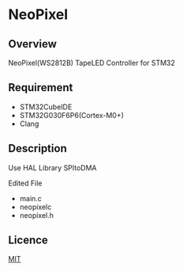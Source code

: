 # NeoPixel

## Overview
NeoPixel(WS2812B) TapeLED Controller for STM32

## Requirement
* STM32CubeIDE
* STM32G030F6P6(Cortex-M0+)
* Clang

## Description
Use HAL Library
SPItoDMA

Edited File
* main.c
* neopixelc
* neopixel.h

## Licence
[MIT](https://github.com/wataoxp/Radio/blob/main/LICENSE)
